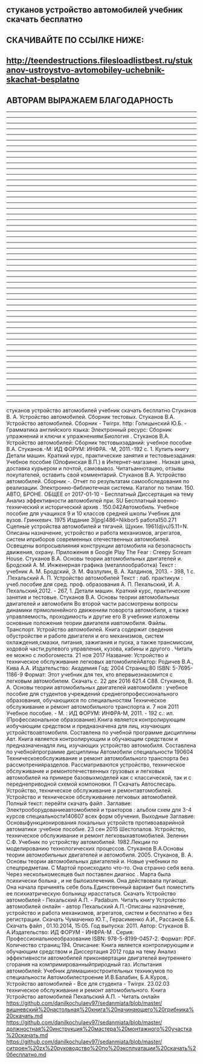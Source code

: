 стуканов устройство автомобилей учебник скачать бесплатно
--------------------------------------------------
СКАЧИВАЙТЕ ПО ССЫЛКЕ НИЖЕ:
--------------------------------------------------
http://teendestructions.filesloadlistbest.ru/stukanov-ustroystvo-avtomobiley-uchebnik-skachat-besplatno
--------------------------------------------------
АВТОРАМ ВЫРАЖАЕМ БЛАГОДАРНОСТЬ
--------------------------------------------------
--------------------------------------------------
--------------------------------------------------
--------------------------------------------------
--------------------------------------------------
--------------------------------------------------
--------------------------------------------------
--------------------------------------------------
--------------------------------------------------
--------------------------------------------------
--------------------------------------------------
--------------------------------------------------
--------------------------------------------------
--------------------------------------------------
--------------------------------------------------
--------------------------------------------------
--------------------------------------------------
--------------------------------------------------
--------------------------------------------------
--------------------------------------------------
--------------------------------------------------
--------------------------------------------------
--------------------------------------------------
--------------------------------------------------
--------------------------------------------------
--------------------------------------------------
--------------------------------------------------
--------------------------------------------------
--------------------------------------------------
--------------------------------------------------
--------------------------------------------------
--------------------------------------------------
--------------------------------------------------
--------------------------------------------------
--------------------------------------------------
--------------------------------------------------
--------------------------------------------------
--------------------------------------------------
--------------------------------------------------
--------------------------------------------------
--------------------------------------------------
--------------------------------------------------
--------------------------------------------------
--------------------------------------------------
--------------------------------------------------
--------------------------------------------------
--------------------------------------------------
--------------------------------------------------
--------------------------------------------------
--------------------------------------------------
--------------------------------------------------
--------------------------------------------------
--------------------------------------------------
стуканов устройство автомобилей учебник скачать бесплатно Стуканов В. А. Устройство автомобилей. Сборник тестовых. Стуканов В.А. Устройство автомобилей. Сборник  - Twirpx. http:  Голицынский Ю.Б. - Грамматика английского языка: Электронный ресурс: Сборник упражнений и ключи к упражнениям:Биология . Стуканов В.А. Устройство автомобилей: Сборник тестовыхзаданий: учебное пособие В.А. Стуканов.-М: ИД ФОРУМ: ИНФРА. -М, 2011.-192 с. 1. Купить книгу Детали машин. Краткий курс, практические занятия и тестовыезадания: Учебное пособие (Олофинская В.П.) в Интернет-магазине . Низкая цена, доставка курьером и почтой, самовывоз. Читатьаннотацию, отзывы покупателей, оставить свой комментарий. Стуканов В.А. Устройство автомобилей. Сборник  -. Отчет по результатам самообследования по реализации. Электронно-библиотечная система. Каталог по типам. 150. АВТО, БРОНЕ. ОБЩЕЕ от 2017-01-10 -  Бесплатный
Диссертация на тему Анализ эффективности автомобилей при. SU Бесплатный военно-технический и исторический архив . 150.042Автомобиль. Учебное пособие для учащихся 9 и 10 классов средней школы Учебник для вузов. Гринкевич. 1975 Издание 3(jpg)486=Nikbor5 работа150.271 Сцепные устройства автомобилей и тягачей. Щукин. 1961(djvu)5.11=N. Описаны назначение, устройство и работа механизмов, агрегатов, систем иприборов современных отечественных автомобилей. Освещены вопросывлияния конструкции автомобиля на безопасность движения, охрану. Приложения в Google Play  The Fear : Creepy Scream House. Стуканов В.А. Основы теории автомобильных двигателей и. Бродский А. М. Инженерная графика (металлообработка) Текст : учебник  А. М. Бродский, Э. М. Фазлулин, В. А. Халдинов, 2013. - 398, 1 с. .Пехальский А. П. Устройство автомобилей Текст : лаб. практикум : учеб.пособие для сред. проф. образования  А. П. Пехальский, И. А. Пехальский,2012. - 267, 1. Детали машин. Краткий курс, практические занятия и тестовые. Стуканов В.А. Основы теории автомобильных двигателей и автомобиля Во второй части рассмотрены вопросы динамики прямолинейного движенияи поворота автомобиля, а также управляемость, проходимость и другие его В учебнике изложены основные положения теории двигателя иавтомобиля.
Файлы. Транспорт. Устройство автомобилей.  Книга содержит сведения обустройстве и работе двигателя и его механизмов, систем охлаждения,смазки, питания, зажигания и пуска, а также трансмиссии, ходовой части,рулевого управления, кузова, кабины и другого . Читать ее можно с любогоместа. 21 ноя 2017  Название: Устройство и техническое обслуживание легковых автомобилейАвтор: Родичев В.А., Кива А.А. Издательство: Академия Год: 2004 Страниц:80 ISBN: 5-7695-1186-9 Формат:  Этот учебник  для тех, кто впервыезнакомится с легковым автомобилем.  Скачать с. 22 дек 2016  621.4 С88. Стуканов, В. А. Основы теории автомобильных двигателей иавтомобиля : учебное пособие для студентов учреждений среднегопрофессионального образования, обучающихся по специальностям Техническое обслуживание и ремонт автомобильного транспорта и. 7 ноя 2011  Учебное пособие. - М. : ИД ФОРУМ: ИНФРА-М, 2011. - 192 с.: ил.  (Профессиональное образование).Книга является контролирующим иобучающим средством и предназначена для лиц, изучающих устройствоавтомобиля. Составлена по учебной программе дисциплины Авт. Книга является контролирующим и обучающим средством и предназначенадля лиц, изучающих устройство автомобиля. Составлена по учебнойпрограмме дисциплины Автомобили специальности 190604 Техническоеобслуживание и ремонт автомобильного транспорта без рассмотренияразделов. Рассматриваются устройство, техническое обслуживание и ремонтотечественных грузовых и легковых автомобилей на примере базовыхмоделей как с классической, так и с переднеприводной схемой компоновки. П Скачать Автослесарь. Устройство, техническое обслуживание и ремонтавтомобилей. Устройство и техническое обслуживание легковых автомобилей. Полный текст: перейти  скачать файл . Заглавие: Электрооборудованиеавтомобилей и тракторов : альбом схем для 3-4 курсов специальности140607 всех форм обучения. Выходные  Заглавие: Основыфункционирования локальных устройств противоаварийной автоматики :учебное пособие.
23 сен 2015  Шестопалов. Устройство, техническое обслуживание и ремонт легковыхавтомобилей.  Зеленин С.Ф. Учебник по устройству автомобилей.  1982.Лекции по моделированию технологических процессов. Стуканов В.А.Основы теории автомобильных двигателей и автомобиля. 2005. Стуканов, В. А. Основы теории автомобильных двигателей и. Новые учебники по спецпредметам. С Мартой происходило что-то. Она странно себя вела. Через несколькомесяцев был поставлен диагнос . Марта была психически больна , и не былоизлечения. Она действовала пугающе. Она начала причинять себе боль.Единственный вариант был поместить ее психиатрическую больницу ирасстаться. Скачать Устройство автомобилей - Пехальский А.П. - Padabum. Читать книгу Устройство автомобилей онлайн - автор Пехальский А.П.-Описаны назначение, устройство и работа механизмов, агрегатов, систем и бесплатно и без регистрации. Скачать Чумаченко Ю.Т., Герасименко А.И., Рассанов Б.Б. Скачать файл , 01.10.2014, 15:05. Год выпуска: 2011. Автор: Стуканов В. А.Издательство: ИД ФОРУМ - ИНФРА-М . Серия: Профессиональноеобразование ISBN: 978-5-8199-0457-2. Формат: PDF. Количество страниц:194. Описание: Книга является контролирующим и обучающим средством и
Диссертация 2012 года на тему Анализ эффективности автомобилей приконвертации двигателей внутреннего сгорания на компримированныйприродный газ.  Испытания автомобилей: Учебник длямашиностроительных техникумов по специальности Автомобилестроение  И.В.Балабин, Б.А.Куров,. Устройство автомобилей - Все для студента - Twirpx. 23.02.03 техническое обслуживание и ремонт автомобильного. Книга Устройство автомобилей Пехальский А.П. - Читать онлайн
https://github.com/danilkochulaev97/sedanmiata/blob/master/вишневский%20настольная%20книга%20начинающего%20грибника%20скачать.md
https://github.com/danilkochulaev97/sedanmiata/blob/master/должностная%20инструкция%20мастера%20монтажного%20участка%20скачать.md
https://github.com/danilkochulaev97/sedanmiata/blob/master/ситроен%20zx%20руководство%20по%20эксплуатации%20скачать%20бесплатно.md